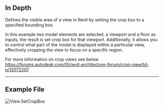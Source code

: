 ## In Depth
Defines the visible area of a view in Revit by setting the crop box to a specified bounding box. 

In this example two model elements are selected, a viewport and a floor as inputs, the result is set crop box for that viewport.  Additionally, it allows you to control what part of the model is displayed within a particular view, effectively cropping the view to focus on a specific region.

For more information on crop views see below
https://forums.autodesk.com/t5/revit-architecture-forum/crop-view/td-p/12072207


___
## Example File

![View.SetCropBox](./Revit.Elements.Views.View.SetCropBox_img.jpg)